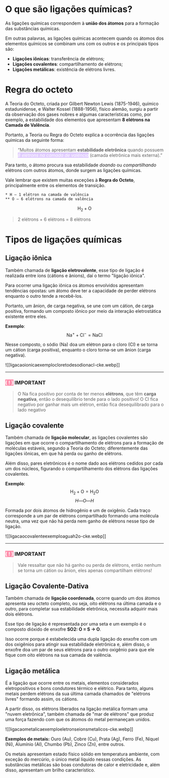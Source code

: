 
# O que são ligações químicas?

As ligações químicas correspondem à **união dos átomos** para a formação das substâncias químicas.

Em outras palavras, as ligações químicas acontecem quando os átomos dos elementos químicos se combinam uns com os outros e os principais tipos são:

- **Ligações iônicas**: transferência de elétrons;
- **Ligações covalentes**: compartilhamento de elétrons;
- **Ligações metálicas**: existência de elétrons livres.

# Regra do octeto

A Teoria do Octeto, criada por Gilbert Newton Lewis (1875-1946), químico estadunidense, e Walter Kossel (1888-1956), físico alemão, surgiu a partir da observação dos gases nobres e algumas características como, por exemplo, a estabilidade dos elementos que apresentam **8 elétrons na Camada de Valência**.

Portanto, a Teoria ou Regra do Octeto explica a ocorrência das ligações químicas da seguinte forma:
>
> “Muitos átomos apresentam **estabilidade eletrônica** quando possuem <mark style="color:#fff; font-style: italic;background: #D2B3FFA6;">8 elétrons na camada de valência</mark> (camada eletrônica mais externa).”

Para tanto, o átomo procura sua estabilidade *doando* ou *compartilhando* elétrons com outros átomos, donde surgem as ligações químicas.

Vale lembrar que existem muitas exceções à **Regra do Octeto**, principalmente entre os elementos de transição.

``` EXEMPLO (H2O)
* H — 1 elétron na camada de valência
** O — 6 elétrons na camada de valência
```

$$\mathrm{H}_{2}+\mathrm{O}$$
> 2 elétrons + 6 elétrons = 8 elétrons 

# Tipos de ligações químicas

## Ligação iônica

Também chamada de **ligação eletrovalente**, esse tipo de ligação é realizada entre íons (cátions e ânions), daí o termo "ligação iônica".

Para ocorrer uma ligação iônica os átomos envolvidos apresentam tendências opostas: um átomo deve ter a capacidade de perder elétrons enquanto o outro tende a recebê-los.

Portanto, um ânion, de carga negativa, se une com um cátion, de carga positiva, formando um composto iônico por meio da interação eletrostática existente entre eles.

**Exemplo**: 
$$\mathrm{Na}^++\mathrm{Cl}^-=\mathrm{NaCl}$$

Nesse composto, o sódio (Na) doa um elétron para o cloro (Cl) e se torna um cátion (carga positiva), enquanto o cloro torna-se um ânion (carga negativa).

![[ligacaoionicaexemplocloretodesodionacl-cke.webp]]

---

### <mark style="background: #FF5582A6;color:#fff;">( ! )</mark>  IMPORTANT
> 
> O Na fica positivo por conta de ter menos **elétrons**, que têm **carga negativa**, então o desequilíbrio tende para o lado positivo! O Cl fica negativo por ganhar mais um elétron, então fica desequilibrado para o lado negativo

## Ligação covalente

Também chamada de **ligação molecular**, as ligações covalentes são ligações em que ocorre o compartilhamento de elétrons para a formação de moléculas estáveis, segundo a Teoria do Octeto; diferentemente das ligações iônicas, em que há perda ou ganho de elétrons.

Além disso, pares eletrônicos é o nome dado aos elétrons cedidos por cada um dos núcleos, figurando o compartilhamento dos elétrons das ligações covalentes.

**Exemplo**: 
$$\mathrm{H}_2+\mathrm{O}=\mathrm{H}_2\mathrm{O}$$
$$ H—O—H $$

Formada por dois átomos de hidrogênio e um de oxigênio. Cada traço corresponde a um par de elétrons compartilhado formando uma molécula neutra, uma vez que não há perda nem ganho de elétrons nesse tipo de ligação.

![[ligacaocovalenteexemploaguah2o-cke.webp]]

---

### <mark style="background: #FF5582A6;color:#fff;">( ! )</mark>  IMPORTANT
>
> Vale ressaltar que não há ganho ou perda de elétrons, então nenhum se torna um cátion ou ânion, eles apenas compartilham elétrons! 

## Ligação Covalente-Dativa 

Também chamada de **ligação coordenada**, ocorre quando um dos átomos apresenta seu octeto completo, ou seja, oito elétrons na última camada e o outro, para completar sua estabilidade eletrônica, necessita adquirir mais dois elétrons.

Esse tipo de ligação é representada por uma seta e um exemplo é o composto dióxido de enxofre **SO2: O = S → O**.

Isso ocorre porque é estabelecida uma dupla ligação do enxofre com um dos oxigênios para atingir sua estabilidade eletrônica e, além disso, o enxofre doa um par de seus elétrons para o outro oxigênio para que ele fique com oito elétrons na sua camada de valência.

## Ligação metálica

É a ligação que ocorre entre os metais, elementos considerados eletropositivos e bons condutores térmico e elétrico. Para tanto, alguns metais perdem elétrons da sua última camada chamados de "elétrons livres" formando assim, os cátions.

A partir disso, os elétrons liberados na ligação metálica formam uma "nuvem eletrônica", também chamada de "mar de elétrons" que produz uma força fazendo com que os átomos do metal permaneçam unidos.

![[ligacaometalicaexemploeletronseionsmetalicos-cke.webp]]

**Exemplos de metais:** Ouro (Au), Cobre (Cu), Prata (Ag), Ferro (Fe), Níquel (Ni), Alumínio (Al), Chumbo (Pb), Zinco (Zn), entre outros.

Os metais apresentam estado físico sólido em temperatura ambiente, com exceção do mercúrio, o único metal líquido nessas condições. As substâncias metálicas são boas condutoras de calor e eletricidade e, além disso, apresentam um brilho característico.